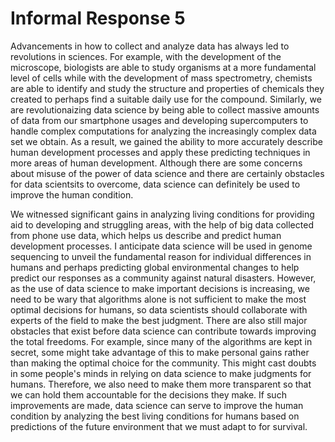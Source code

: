 # Informal Response 5

Advancements in how to collect and analyze data has always led to revolutions in sciences. For example, with the development of the microscope, biologists are able to study organisms at a more fundamental level of cells while with the development of mass spectrometry, chemists are able to identify and study the structure and properties of chemicals they created to perhaps find a suitable daily use for the compound. Similarly, we are revolutionaizing data science by being able to collect massive amounts of data from our smartphone usages and developing supercomputers to handle complex computations for analyzing the increasingly complex data set we obtain. As a result, we gained the ability to more accurately describe human development processes and apply these predicting techniques in more areas of human development. Although there are some concerns about misuse of the power of data science and there are certainly obstacles for data scientsits to overcome, data science can definitely be used to improve the human condition. 
        
We witnessed significant gains in analyzing living conditions for providing aid to developing and struggling areas, with the help of big data collected from phone use data, which helps us describe and predict human development processes. I anticipate data science will be used in genome sequencing to unveil the fundamental reason for individual differences in humans and perhaps predicting global environmental changes to help predict our responses as a community against natural disasters. However, as the use of data science to make important decisions is increasing, we need to be wary that algorithms alone is not sufficient to make the most optimal decisions for humans, so data scientists should collaborate with experts of the field to make the best judgment. There are also still major obstacles that exist before data science can contribute towards improving the total freedoms. For example, since many of the algorithms are kept in secret, some might take advantage of this to make personal gains rather than making the optimal choice for the community. This might cast doubts in some people's minds in relying on data science to make judgments for humans. Therefore, we also need to make them more transparent so that we can hold them accountable for the decisions they make. If such improvements are made, data science can serve to improve the human condition by analyzing the best living conditions for humans based on predictions of the future environment that we must adapt to for survival. 

